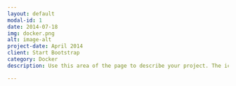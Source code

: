 ```yaml
---
layout: default
modal-id: 1
date: 2014-07-18
img: docker.png
alt: image-alt
project-date: April 2014
client: Start Bootstrap
category: Docker
description: Use this area of the page to describe your project. The icon above is part of a free icon set by <a href="https://sellfy.com/p/8Q9P/jV3VZ/">Flat Icons</a>. On their website, you can download their free set with 16 icons, or you can purchase the entire set with 146 icons for only $12!

---
```

